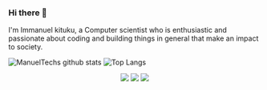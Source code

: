 ### Hi there 👋
I'm Immanuel kituku, a Computer scientist who is enthusiastic and passionate about coding and building things in general that make an impact to society.
 
![ManuelTechs github stats](https://github-readme-stats.anuraghazra1.vercel.app/api?username=Manuel254&show_icons=true&theme=buefy)
![Top Langs](https://github-readme-stats.anuraghazra1.vercel.app/api/top-langs/?username=Manuel254&layout=compact&theme=buefy)

<p align="center">
 <a href="https://www.linkedin.com/in/immanuel-kituku/"><img src="https://img.icons8.com/fluent/50/000000/linkedin.png"></a>
 <a href="https://wa.me/+254703103690"><img src="https://img.icons8.com/office/50/000000/whatsapp.png"></a>
 <a href="https://t.me/ManuelTechs"><img src="https://img.icons8.com/fluent/50/000000/telegram-app.png"/></a>
</p>
